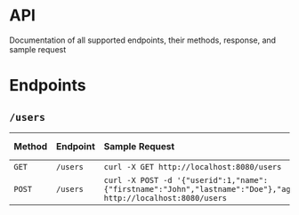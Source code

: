 # API
Documentation of all supported endpoints, their methods, response, and sample request

# Endpoints
## `/users`
| Method | Endpoint | Sample Request | Successful Response |
| :--- | :--- | :---- | :--- |
| `GET` | `/users` | `curl -X GET http://localhost:8080/users` | [see here](./users/get_users.md) | 
| `POST` | `/users` | `curl -X POST -d '{"userid":1,"name":{"firstname":"John","lastname":"Doe"},"age":21,"weight":185.5}' http://localhost:8080/users` | [see here](./users/post_user.md)